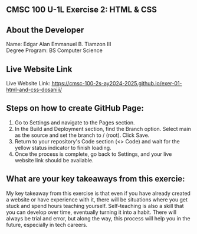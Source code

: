 ## CMSC 100 U-1L Exercise 2: HTML & CSS

## About the Developer
Name: Edgar Alan Emmanuel B. Tiamzon III <br>
Degree Program: BS Computer Science

## Live Website Link
Live Website Link: https://cmsc-100-2s-ay2024-2025.github.io/exer-01-html-and-css-dosaniii/

## Steps on how to create GitHub Page:
1. Go to Settings and navigate to the Pages section.
2. In the Build and Deployment section, find the Branch option. Select main as the source and set the branch to / (root). Click Save.
3. Return to your repository's Code section (<> Code) and wait for the yellow status indicator to finish loading.
4. Once the process is complete, go back to Settings, and your live website link should be available.



## What are your key takeaways from this exercie:
My key takeaway from this exercise is that even if you have already created a website or have experience with it, there will be situations where you get stuck and spend hours teaching yourself.
Self-teaching is also a skill that you can develop over time, eventually turning it into a habit. There will always be trial and error, but along the way, this process will help you in the future, especially in tech careers.

